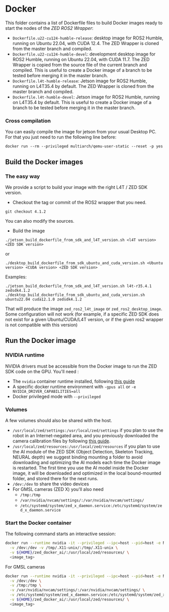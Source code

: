 # Docker

This folder contains a list of Dockerfile files to build Docker images ready to start the nodes of the *ZED ROS2 Wrapper*:

* `Dockerfile.u22-cu124-humble-release`: desktop image for ROS2 Humble, running on Ubuntu 22.04, with CUDA 12.4. The ZED Wrapper is cloned from the master branch and compiled.
* `Dockerfile.u22-cu124-humble-devel`: development desktop image for ROS2 Humble, running on Ubuntu 22.04, with CUDA 11.7. The ZED Wrapper is copied from the source file of the current branch and compiled. This is useful to create a Docker image of a branch to be tested before merging it in the master branch.
* `Dockerfile.l4t-humble-release`: Jetson image for ROS2 Humble, running on L4T35.4 by default. The ZED Wrapper is cloned from the master branch and compiled.
* `Dockerfile.l4t-humble-devel`: Jetson image for ROS2 Humble, running on L4T35.4 by default. This is useful to create a Docker image of a branch to be tested before merging it in the master branch.

### Cross compilation
You can easily compile the image for jetson from your usual Desktop PC. For that you just need to run the following line before:
```
docker run --rm --privileged multiarch/qemu-user-static --reset -p yes
```

## Build the Docker images

### The easy way
We provide a script to build your image with the right L4T / ZED SDK version.
- Checkout the tag or commit of the ROS2 wrapper that you need.
```
git checkout 4.1.2
```
You can also modify the sources.
- Build the image
```
./jetson_build_dockerfile_from_sdk_and_l4T_version.sh <l4T version> <ZED SDK version>
```
or
```
./desktop_build_dockerfile_from_sdk_ubuntu_and_cuda_version.sh <Ubuntu version> <CUDA version> <ZED SDK version>
```
Examples:
```
./jetson_build_dockerfile_from_sdk_and_l4T_version.sh l4t-r35.4.1 zedsdk4.1.2
./desktop_build_dockerfile_from_sdk_ubuntu_and_cuda_version.sh ubuntu22.04 cuda12.1.0 zedsdk4.1.2
```
That will produce the image `zed_ros2_l4t_image` or `zed_ros2_desktop_image`.
Some configuration will not work (for example, if a specific ZED SDK does not exist for a given Ubuntu/CUDA/L4T version, or if the given ros2 wrapper is not compatible with this version)

## Run the Docker image

### NVIDIA runtime
NVIDIA drivers must be accessible from the Docker image to run the ZED SDK code on the GPU. You'll need :

- The `nvidia` container runtime installed, following [this guide](https://www.stereolabs.com/docs/docker/install-guide-linux/#nvidia-docker)
- A specific docker runtime environment with `-gpus all` or `-e NVIDIA_DRIVER_CAPABILITIES=all`
- Docker privileged mode with `--privileged`


### Volumes
A few volumes should also be shared with the host.
- `/usr/local/zed/settings:/usr/local/zed/settings` if you plan to use the robot in an Internet-negated area, and you previously downloaded the camera calibration files by following [this guide](https://support.stereolabs.com/hc/en-us/articles/21614848880791-How-can-I-use-the-ZED-with-Docker-on-a-robot-with-no-internet-connection). 
- `/usr/local/zed/resources:/usr/local/zed/resources` if you plan to use the AI module of the ZED SDK (Object Detection, Skeleton Tracking, NEURAL depth) we suggest binding mounting a folder to avoid downloading and optimizing the AI models each time the Docker image is restarted. The first time you use the AI model inside the Docker image, it will be downloaded and optimized in the local bound-mounted folder, and stored there for the next runs.
- `/dev:/dev` to share the video devices
- For GMSL cameras (ZED X) you'll also need
  - `/tmp:/tmp`
  - `/var/nvidia/nvcam/settings/:/var/nvidia/nvcam/settings/`
  - `/etc/systemd/system/zed_x_daemon.service:/etc/systemd/system/zed_x_daemon.service` 

### Start the Docker container

The following command starts an interactive session:

```bash
docker run --runtime nvidia -it --privileged --ipc=host --pid=host -e NVIDIA_DRIVER_CAPABILITIES=all -e DISPLAY \
  -v /dev:/dev -v /tmp/.X11-unix/:/tmp/.X11-unix \
  -v ${HOME}/zed_docker_ai/:/usr/local/zed/resources/ \
  <image_tag>
```

For GMSL cameras

```bash
docker run --runtime nvidia -it --privileged --ipc=host --pid=host -e NVIDIA_DRIVER_CAPABILITIES=all -e DISPLAY \
  -v /dev:/dev \
  -v /tmp:/tmp \
  -v /var/nvidia/nvcam/settings/:/var/nvidia/nvcam/settings/ \
  -v /etc/systemd/system/zed_x_daemon.service:/etc/systemd/system/zed_x_daemon.service \
  -v ${HOME}/zed_docker_ai/:/usr/local/zed/resources/ \
  <image_tag>
```
